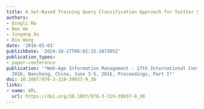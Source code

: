 ```yaml
---
title: A Set-Based Training Query Classification Approach for Twitter Search
authors:
- Qingli Ma
- Ben He
- Jungang Xu
- Bin Wang
date: '2016-01-01'
publishDate: '2024-10-17T06:02:15.107305Z'
publication_types:
- paper-conference
publication: '*Web-Age Information Management - 17th International Conference, WAIM
  2016, Nanchang, China, June 3-5, 2016, Proceedings, Part I*'
doi: 10.1007/978-3-319-39937-9_38
links:
- name: URL
  url: https://doi.org/10.1007/978-3-319-39937-9_38
---
```

